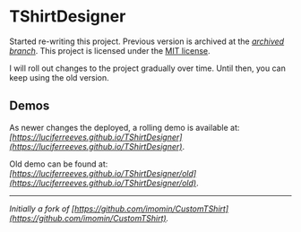 # TShirtDesigner

Started re-writing this project. Previous version is archived at the _[archived branch](https://github.com/luciferreeves/TShirtDesigner/tree/archived)_. This project is licensed under the [MIT license](LICENSE). 

I will roll out changes to the project gradually over time. Until then, you can keep using the old version.

## Demos

As newer changes the deployed, a rolling demo is available at: _[https://luciferreeves.github.io/TShirtDesigner](https://luciferreeves.github.io/TShirtDesigner)_.

Old demo can be found at: _[https://luciferreeves.github.io/TShirtDesigner/old](https://luciferreeves.github.io/TShirtDesigner/old)_.

***
_Initially a fork of [https://github.com/imomin/CustomTShirt](https://github.com/imomin/CustomTShirt)._
